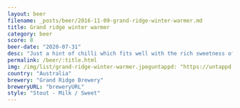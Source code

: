 ```yaml
---
layout: beer
filename: _posts/beer/2016-11-09-grand-ridge-winter-warmer.md
title: Grand ridge winter warmer
category: beer
score: 8
beer-date: "2020-07-31"
desc: "Just a hint of chilli which fits well with the rich sweetness of the stout. It actually does a good job of warming my insides. A little bit much"
permalink: /beer/:title.html
img: /img/list/grand-ridge-winter-warmer.jpeguntappd: "https://untappd.com/b/grand-ridge-brewery-winter-warmer/1539179"
country: "Australia"
brewery: "Grand Ridge Brewery"
breweryURL: "breweryURL"
style: "Stout - Milk / Sweet"
---
```

